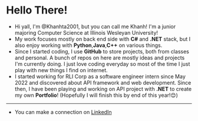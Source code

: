 # Hello There! 
- Hi yall, I'm @Khanhta2001, but you can call me Khanh! I'm a junior majoring Computer Science at Illinois Wesleyan University!
- My work focuses mostly on back end side with <b>C#</b> and <b>.NET</b> stack, but I also enjoy working with <b>Python</b>,<b>Java</b>,<b>C++</b> on various things. 
- Since I started coding, I use <b>GitHub</b> to store projects, both from classes and personal. A bunch of repos on here are mostly ideas and projects I'm currently doing. I just love coding everyday so most of the time I just play with new things I find on internet.
- I started working for RLI Corp as a software engineer intern since May 2022 and discovered about API framework and web development. Since then, I have been playing and working on API project with <b>.NET</b> to create my own <b>Portfolio</b>! 
    (Hopefully I will finish this by end of this year!😊)

--- 
- You can make a connection on <a href="https://www.linkedin.com/in/an-khanh-tran/" target="_blank">LinkedIn</a>
